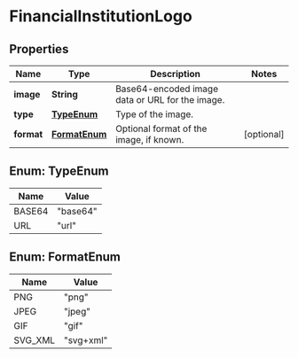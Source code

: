 

# FinancialInstitutionLogo


## Properties

| Name | Type | Description | Notes |
|------------ | ------------- | ------------- | -------------|
|**image** | **String** | Base64-encoded image data or URL for the image. |  |
|**type** | [**TypeEnum**](#TypeEnum) | Type of the image. |  |
|**format** | [**FormatEnum**](#FormatEnum) | Optional format of the image, if known. |  [optional] |



## Enum: TypeEnum

| Name | Value |
|---- | -----|
| BASE64 | &quot;base64&quot; |
| URL | &quot;url&quot; |



## Enum: FormatEnum

| Name | Value |
|---- | -----|
| PNG | &quot;png&quot; |
| JPEG | &quot;jpeg&quot; |
| GIF | &quot;gif&quot; |
| SVG_XML | &quot;svg+xml&quot; |



